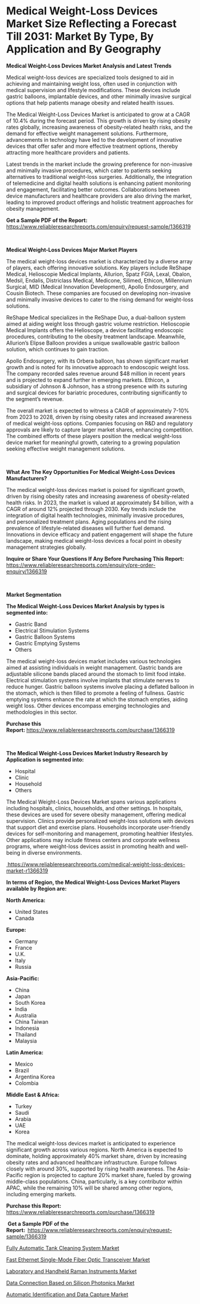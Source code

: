 <p><h1>Medical Weight-Loss Devices Market Size Reflecting a Forecast Till 2031: Market By Type, By Application and By Geography</h1></p><p><strong>Medical Weight-Loss Devices Market Analysis and Latest Trends</strong></p>
<p><p>Medical weight-loss devices are specialized tools designed to aid in achieving and maintaining weight loss, often used in conjunction with medical supervision and lifestyle modifications. These devices include gastric balloons, implantable devices, and other minimally invasive surgical options that help patients manage obesity and related health issues.</p><p>The Medical Weight-Loss Devices Market is anticipated to grow at a CAGR of 10.4% during the forecast period. This growth is driven by rising obesity rates globally, increasing awareness of obesity-related health risks, and the demand for effective weight management solutions. Furthermore, advancements in technology have led to the development of innovative devices that offer safer and more effective treatment options, thereby attracting more healthcare providers and patients.</p><p>Latest trends in the market include the growing preference for non-invasive and minimally invasive procedures, which cater to patients seeking alternatives to traditional weight-loss surgeries. Additionally, the integration of telemedicine and digital health solutions is enhancing patient monitoring and engagement, facilitating better outcomes. Collaborations between device manufacturers and healthcare providers are also driving the market, leading to improved product offerings and holistic treatment approaches for obesity management.</p></p>
<p><strong>Get a Sample PDF of the Report:&nbsp;</strong> <a href="https://www.reliableresearchreports.com/enquiry/request-sample/1366319?utm_campaign=37&utm_medium=2&utm_source=Github&utm_content=ia&utm_term=05122024&utm_id=medical-weight-loss-devices">https://www.reliableresearchreports.com/enquiry/request-sample/1366319</a></p>
<p>&nbsp;</p>
<p><strong>Medical Weight-Loss Devices Major Market Players</strong></p>
<p><p>The medical weight-loss devices market is characterized by a diverse array of players, each offering innovative solutions. Key players include ReShape Medical, Helioscopie Medical Implants, Allurion, Spatz FGIA, Lexal, Obalon, Medsil, Endalis, Districlass Medical, Medicone, Silimed, Ethicon, Millennium Surgical, MID (Medical Innovation Development), Apollo Endosurgery, and Cousin Biotech. These companies are focused on developing non-invasive and minimally invasive devices to cater to the rising demand for weight-loss solutions.</p><p>ReShape Medical specializes in the ReShape Duo, a dual-balloon system aimed at aiding weight loss through gastric volume restriction. Helioscopie Medical Implants offers the Helioscope, a device facilitating endoscopic procedures, contributing to the obesity treatment landscape. Meanwhile, Allurion’s Elipse Balloon provides a unique swallowable gastric balloon solution, which continues to gain traction.</p><p>Apollo Endosurgery, with its Orbera balloon, has shown significant market growth and is noted for its innovative approach to endoscopic weight loss. The company recorded sales revenue around $48 million in recent years and is projected to expand further in emerging markets. Ethicon, a subsidiary of Johnson & Johnson, has a strong presence with its suturing and surgical devices for bariatric procedures, contributing significantly to the segment’s revenue.</p><p>The overall market is expected to witness a CAGR of approximately 7-10% from 2023 to 2028, driven by rising obesity rates and increased awareness of medical weight-loss options. Companies focusing on R&D and regulatory approvals are likely to capture larger market shares, enhancing competition. The combined efforts of these players position the medical weight-loss device market for meaningful growth, catering to a growing population seeking effective weight management solutions.</p></p>
<p>&nbsp;</p>
<p><strong>What Are The Key Opportunities For Medical Weight-Loss Devices Manufacturers?</strong></p>
<p><p>The medical weight-loss devices market is poised for significant growth, driven by rising obesity rates and increasing awareness of obesity-related health risks. In 2023, the market is valued at approximately $4 billion, with a CAGR of around 12% projected through 2030. Key trends include the integration of digital health technologies, minimally invasive procedures, and personalized treatment plans. Aging populations and the rising prevalence of lifestyle-related diseases will further fuel demand. Innovations in device efficacy and patient engagement will shape the future landscape, making medical weight-loss devices a focal point in obesity management strategies globally.</p></p>
<p><strong>Inquire or Share Your Questions If Any Before Purchasing This Report:</strong> <a href="https://www.reliableresearchreports.com/enquiry/pre-order-enquiry/1366319?utm_campaign=37&utm_medium=2&utm_source=Github&utm_content=ia&utm_term=05122024&utm_id=medical-weight-loss-devices">https://www.reliableresearchreports.com/enquiry/pre-order-enquiry/1366319</a></p>
<p>&nbsp;</p>
<p><strong>Market Segmentation</strong></p>
<p><strong>The Medical Weight-Loss Devices Market Analysis by types is segmented into:</strong></p>
<p><ul><li>Gastric Band</li><li>Electrical Stimulation Systems</li><li>Gastric Balloon Systems</li><li>Gastric Emptying Systems</li><li>Others</li></ul></p>
<p><p>The medical weight-loss devices market includes various technologies aimed at assisting individuals in weight management. Gastric bands are adjustable silicone bands placed around the stomach to limit food intake. Electrical stimulation systems involve implants that stimulate nerves to reduce hunger. Gastric balloon systems involve placing a deflated balloon in the stomach, which is then filled to promote a feeling of fullness. Gastric emptying systems enhance the rate at which the stomach empties, aiding weight loss. Other devices encompass emerging technologies and methodologies in this sector.</p></p>
<p><strong>Purchase this Report:&nbsp;</strong><a href="https://www.reliableresearchreports.com/purchase/1366319?utm_campaign=37&utm_medium=2&utm_source=Github&utm_content=ia&utm_term=05122024&utm_id=medical-weight-loss-devices">https://www.reliableresearchreports.com/purchase/1366319</a></p>
<p>&nbsp;</p>
<p><strong>The Medical Weight-Loss Devices Market Industry Research by Application is segmented into:</strong></p>
<p><ul><li>Hospital</li><li>Clinic</li><li>Household</li><li>Others</li></ul></p>
<p><p>The Medical Weight-Loss Devices Market spans various applications including hospitals, clinics, households, and other settings. In hospitals, these devices are used for severe obesity management, offering medical supervision. Clinics provide personalized weight-loss solutions with devices that support diet and exercise plans. Households incorporate user-friendly devices for self-monitoring and management, promoting healthier lifestyles. Other applications may include fitness centers and corporate wellness programs, where weight-loss devices assist in promoting health and well-being in diverse environments.</p></p>
<p><a href="https://www.reliableresearchreports.com/medical-weight-loss-devices-market-r1366319?utm_campaign=37&utm_medium=2&utm_source=Github&utm_content=ia&utm_term=05122024&utm_id=medical-weight-loss-devices">&nbsp;https://www.reliableresearchreports.com/medical-weight-loss-devices-market-r1366319</a></p>
<p><strong>In terms of Region, the Medical Weight-Loss Devices Market Players available by Region are:</strong></p>
<p>
    <p> <strong> North America: </strong>
        <ul>
            <li>United States</li>
            <li>Canada</li>
        </ul>
        </p> 
    <p> <strong> Europe: </strong>
        <ul>
            <li>Germany</li>
            <li>France</li>
            <li>U.K.</li>
            <li>Italy</li>
            <li>Russia</li>
        </ul>
        </p> 
    <p> <strong> Asia-Pacific: </strong>
        <ul>
            <li>China</li>
            <li>Japan</li>
            <li>South Korea</li>
            <li>India</li>
            <li>Australia</li>
            <li>China Taiwan</li>
            <li>Indonesia</li>
            <li>Thailand</li>
            <li>Malaysia</li>
        </ul>
        </p> 
    <p> <strong> Latin America: </strong>
        <ul>
            <li>Mexico</li>
            <li>Brazil</li>
            <li>Argentina Korea</li>
            <li>Colombia</li>
        </ul>
        </p> 
    <p> <strong> Middle East & Africa: </strong>
        <ul>
            <li>Turkey</li>
            <li>Saudi</li>
            <li>Arabia</li>
            <li>UAE</li>
            <li>Korea</li>
        </ul>
    </p>
    </p>
<p><p>The medical weight-loss devices market is anticipated to experience significant growth across various regions. North America is expected to dominate, holding approximately 40% market share, driven by increasing obesity rates and advanced healthcare infrastructure. Europe follows closely with around 30%, supported by rising health awareness. The Asia-Pacific region is projected to capture 20% market share, fueled by growing middle-class populations. China, particularly, is a key contributor within APAC, while the remaining 10% will be shared among other regions, including emerging markets.</p></p>
<p><strong>Purchase this Report: </strong><a href="https://www.reliableresearchreports.com/purchase/1366319?utm_campaign=37&utm_medium=2&utm_source=Github&utm_content=ia&utm_term=05122024&utm_id=medical-weight-loss-devices">https://www.reliableresearchreports.com/purchase/1366319</a></p>
<p>&nbsp;<strong>Get a Sample PDF of the Report:&nbsp;&nbsp;</strong><a href="https://www.reliableresearchreports.com/enquiry/request-sample/1366319?utm_campaign=37&utm_medium=2&utm_source=Github&utm_content=ia&utm_term=05122024&utm_id=medical-weight-loss-devices">https://www.reliableresearchreports.com/enquiry/request-sample/1366319</a></p>
<p><strong></strong></p>
<p><p><a href="https://issuu.com/reportprime-2/docs/fully-automatic-tank-cleaning-system-market-size-2?utm_campaign=37&utm_medium=2&utm_source=Github&utm_content=ia&utm_term=05122024&utm_id=medical-weight-loss-devices">Fully Automatic Tank Cleaning System Market</a></p><p><a href="https://issuu.com/reportprime-2/docs/fast-ethernet-single-mode-fiber-optic-transceiver-?utm_campaign=37&utm_medium=2&utm_source=Github&utm_content=ia&utm_term=05122024&utm_id=medical-weight-loss-devices">Fast Ethernet Single-Mode Fiber Optic Transceiver Market</a></p><p><a href="https://www.linkedin.com/pulse/laboratory-handheld-raman-instruments-market-size-expected-yfncf?utm_campaign=37&utm_medium=2&utm_source=Github&utm_content=ia&utm_term=05122024&utm_id=medical-weight-loss-devices">Laboratory and Handheld Raman Instruments Market</a></p><p><a href="https://github.com/DianaWilson796/Market-Research-Report-List-1/blob/main/data-connection-based-on-silicon-photonics-market.md?utm_campaign=37&utm_medium=2&utm_source=Github&utm_content=ia&utm_term=05122024&utm_id=medical-weight-loss-devices">Data Connection Based on Silicon Photonics Market</a></p><p><a href="https://www.linkedin.com/pulse/automatic-identification-data-capture-market-research-report-2024-2031-orp6e?utm_campaign=37&utm_medium=2&utm_source=Github&utm_content=ia&utm_term=05122024&utm_id=medical-weight-loss-devices">Automatic Identification and Data Capture Market</a></p></p>